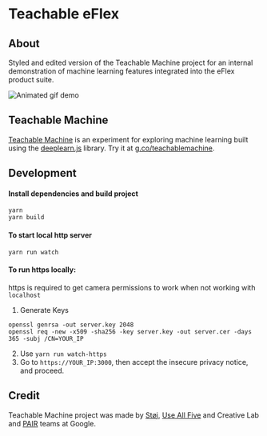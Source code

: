 # Teachable eFlex 

## About 
Styled and edited version of the Teachable Machine project for an internal demonstration of machine learning features integrated into the eFlex product suite.

![Animated gif demo](/teachable-eflex-demo.gif)

## Teachable Machine
[Teachable Machine](https://github.com/googlecreativelab/teachable-machine) is an experiment for exploring machine learning built using the [deeplearn.js](https://github.com/PAIR-code/deeplearnjs) library. Try it at [g.co/teachablemachine](https://g.co/teachablemachine). 

## Development

#### Install dependencies and build project 
```
yarn
yarn build
```

#### To start local http server
```
yarn run watch
```

#### To run https locally:
https is required to get camera permissions to work when not working with `localhost`

1. Generate Keys
```
openssl genrsa -out server.key 2048
openssl req -new -x509 -sha256 -key server.key -out server.cer -days 365 -subj /CN=YOUR_IP
```
2. Use `yarn run watch-https`
3. Go to `https://YOUR_IP:3000`, then accept the insecure privacy notice, and proceed.

## Credit
Teachable Machine project was made by [Støj](http://stoj.io/), [Use All Five](https://useallfive.com/) and Creative Lab and [PAIR](https://ai.google/pair/) teams at Google.

